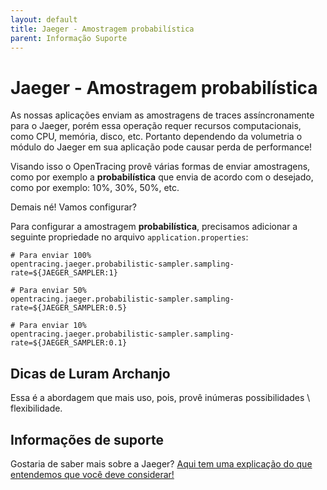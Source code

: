 ```yaml
---
layout: default
title: Jaeger - Amostragem probabilística 
parent: Informação Suporte
---
```

# Jaeger - Amostragem probabilística

As nossas aplicações enviam as amostragens de traces assíncronamente para o Jaeger, porém essa operação requer recursos 
computacionais, como CPU, memória, disco, etc. Portanto dependendo da volumetria o módulo do Jaeger em sua aplicação pode 
causar perda de performance!

Visando isso o OpenTracing provê várias formas de enviar amostragens, como por exemplo a **probabilística** que envia de 
acordo com o desejado, como por exemplo: 10%, 30%, 50%, etc. 

Demais né! Vamos configurar?

Para configurar a amostragem **probabilística**, precisamos adicionar a seguinte propriedade no arquivo `application.properties`:

```properties
# Para enviar 100%
opentracing.jaeger.probabilistic-sampler.sampling-rate=${JAEGER_SAMPLER:1}

# Para enviar 50%
opentracing.jaeger.probabilistic-sampler.sampling-rate=${JAEGER_SAMPLER:0.5}

# Para enviar 10%
opentracing.jaeger.probabilistic-sampler.sampling-rate=${JAEGER_SAMPLER:0.1}
```

## Dicas de Luram Archanjo

Essa é a abordagem que mais uso, pois, provê inúmeras possibilidades \ flexibilidade.

## Informações de suporte

Gostaria de saber mais sobre a Jaeger? [Aqui tem uma explicação do que entendemos que você deve considerar!](https://www.jaegertracing.io/docs/1.18/#about)